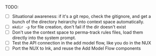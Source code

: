 TODO:

- [ ] Situational awareness: if it's a git repo, check the gitignore, and get a
  bunch of the directory heirarchy into context space automatically.
- [ ] `mkdir -p` for file creation, don't fail if the dir doesn't exist
- [ ] Don't use the context space to perma-track rules files, load them
  directly into the system prompt.
- [ ] Test the API connection in the add model flow, like you do in the NUX
- [ ] Port the NUX to Ink, and reuse the Add Model Flow components
